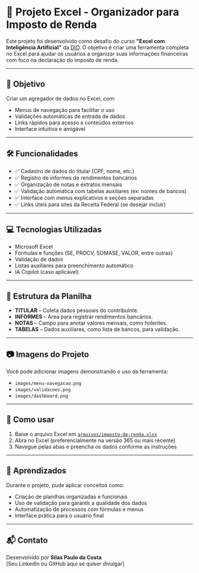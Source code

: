 # 🧾 Projeto Excel - Organizador para Imposto de Renda

Este projeto foi desenvolvido como desafio do curso **"Excel com Inteligência Artificial"** da [DIO](https://www.dio.me/). O objetivo é criar uma ferramenta completa no Excel para ajudar os usuários a organizar suas informações financeiras com foco na declaração do imposto de renda.

---

## 📌 Objetivo

Criar um agregador de dados no Excel, com:

- Menus de navegação para facilitar o uso  
- Validações automáticas de entrada de dados  
- Links rápidos para acesso a conteúdos externos  
- Interface intuitiva e amigável  

---

## 🛠️ Funcionalidades

- ✅ Cadastro de dados do titular (CPF, nome, etc.)  
- ✅ Registro de informes de rendimentos bancários  
- ✅ Organização de notas e extratos mensais  
- ✅ Validação automática com tabelas auxiliares (ex: nomes de bancos)  
- ✅ Interface com menus explicativos e seções separadas  
- ✅ Links úteis para sites da Receita Federal (se desejar incluir)  

---

## 💻 Tecnologias Utilizadas

- Microsoft Excel  
- Fórmulas e funções (SE, PROCV, SOMASE, VALOR, entre outras)  
- Validação de dados  
- Listas auxiliares para preenchimento automático  
- IA Copilot (caso aplicável)  

---

## 📂 Estrutura da Planilha

- **TITULAR** – Coleta dados pessoais do contribuinte.  
- **INFORMES** – Área para registrar rendimentos bancários.  
- **NOTAS** – Campo para anotar valores mensais, como holerites.  
- **TABELAS** – Dados auxiliares, como lista de bancos, para validação.  

---

## 📷 Imagens do Projeto

Você pode adicionar imagens demonstrando o uso da ferramenta:

- `images/menu-navegacao.png`  
- `images/validacoes.png`  
- `images/dashboard.png`  

---

## 🚀 Como usar

1. Baixe o arquivo Excel em [`arquivos/imposto-de-renda.xlsx`](./arquivos/imposto-de-renda.xlsx)  
2. Abra no Excel (preferencialmente na versão 365 ou mais recente)  
3. Navegue pelas abas e preencha os dados conforme as instruções  

---

## 🧠 Aprendizados

Durante o projeto, pude aplicar conceitos como:

- Criação de planilhas organizadas e funcionais  
- Uso de validação para garantir a qualidade dos dados  
- Automatização de processos com fórmulas e menus  
- Interface prática para o usuário final  

---

## 📬 Contato

Desenvolvido por **Silas Paulo da Costa**  
[Seu LinkedIn ou GitHub aqui se quiser divulgar]  
